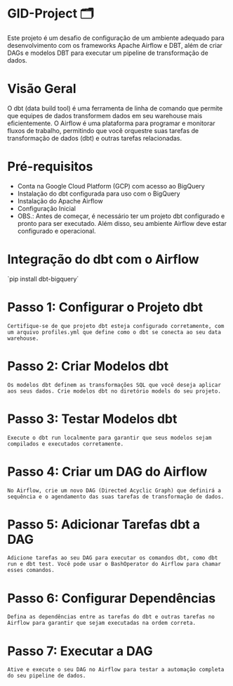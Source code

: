 # GID-Project 🗂
Este projeto é um desafio de configuração de um ambiente adequado para desenvolvimento com os frameworks Apache Airflow e DBT, além de criar DAGs e modelos DBT para executar um pipeline de transformação de dados.


# Visão Geral
O dbt (data build tool) é uma ferramenta de linha de comando que permite que equipes de dados transformem dados em seu warehouse mais eficientemente. O Airflow é uma plataforma para programar e monitorar fluxos de trabalho, permitindo que você orquestre suas tarefas de transformação de dados (dbt) e outras tarefas relacionadas.

# Pré-requisitos
- Conta na Google Cloud Platform (GCP) com acesso ao BigQuery
- Instalação do dbt configurada para uso com o BigQuery
- Instalação do Apache Airflow
- Configuração Inicial
- OBS.: Antes de começar, é necessário ter um projeto dbt configurado e pronto para ser executado. Além disso, seu ambiente Airflow deve estar configurado e operacional.

# Integração do dbt com o Airflow
  `pip install dbt-bigquery´
  
  # Passo 1: Configurar o Projeto dbt
    Certifique-se de que projeto dbt esteja configurado corretamente, com um arquivo profiles.yml que define como o dbt se conecta ao seu data warehouse.

  # Passo 2: Criar Modelos dbt
    Os modelos dbt definem as transformações SQL que você deseja aplicar aos seus dados. Crie modelos dbt no diretório models do seu projeto.

  # Passo 3: Testar Modelos dbt
    Execute o dbt run localmente para garantir que seus modelos sejam compilados e executados corretamente.

  # Passo 4: Criar um DAG do Airflow
    No Airflow, crie um novo DAG (Directed Acyclic Graph) que definirá a sequência e o agendamento das suas tarefas de transformação de dados.

  # Passo 5: Adicionar Tarefas dbt a DAG
    Adicione tarefas ao seu DAG para executar os comandos dbt, como dbt run e dbt test. Você pode usar o BashOperator do Airflow para chamar esses comandos.

  # Passo 6: Configurar Dependências
    Defina as dependências entre as tarefas do dbt e outras tarefas no Airflow para garantir que sejam executadas na ordem correta.

  # Passo 7: Executar a DAG
    Ative e execute o seu DAG no Airflow para testar a automação completa do seu pipeline de dados.
